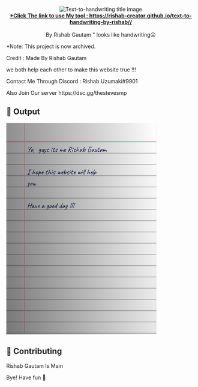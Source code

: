<p align="center">
<img alt="Text-to-handwriting title image" src="https://res.cloudinary.com/saurabhdaware/image/upload/w_400/v1586015094/saurabh2019/text-to-handwriting-title.png" /> 
<br/><b><a href="https://rishab-creator.github.io/text-to-handwriting-by-rishab//">*Click The link to use My tool : https://rishab-creator.github.io/text-to-handwriting-by-rishab//</a></b><br/><br/>By Rishab Gautam " 
  looks like handwriting😛
                                                                                                                                                  
</p>

*Note: This project is now archived.

</p>

Credit : Made By Rishab Gautam
</p>
we both help each other to make this website true !!!
</p>
Contact Me Through Discord : Rishab Uzumaki#9901
</p>
Also Join Our server https://dsc.gg/thestevesmp

## 🌠 Output

<img width="400" alt="Sample image of output" src="sample.jpeg" />

## 🤗 Contributing

Rishab Gautam Is Main

Bye!
Have fun 🦄

